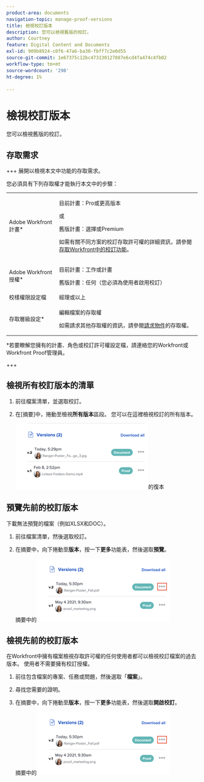 ```yaml
---
product-area: documents
navigation-topic: manage-proof-versions
title: 檢視校訂版本
description: 您可以檢視舊版的校訂。
author: Courtney
feature: Digital Content and Documents
exl-id: 909b8924-c0f6-47a6-ba30-fbff7c2e0d55
source-git-commit: 1e67375c12bc473130127887e6cd4fa474c4fb02
workflow-type: tm+mt
source-wordcount: '298'
ht-degree: 1%

---
```


# 檢視校訂版本

您可以檢視舊版的校訂。

## 存取需求

+++ 展開以檢視本文中功能的存取需求。

您必須具有下列存取權才能執行本文中的步驟：

<table style="table-layout:auto"> 
 <col> 
 <col> 
 <tbody> 
  <tr> 
   <td role="rowheader">Adobe Workfront計畫*</td> 
   <td> <p>目前計畫：Pro或更高版本</p> <p>或</p> <p>舊版計畫：選擇或Premium</p> <p>如需有關不同方案的校訂存取許可權的詳細資訊，請參閱<a href="/help/quicksilver/administration-and-setup/manage-workfront/configure-proofing/access-to-proofing-functionality.md" class="MCXref xref">存取Workfront中的校訂功能</a>。</p> </td> 
  </tr> 
  <tr> 
   <td role="rowheader">Adobe Workfront授權*</td> 
   <td> <p>目前計畫：工作或計畫</p> <p>舊版計畫：任何（您必須為使用者啟用校訂）</p> </td> 
  </tr> 
  <tr> 
   <td role="rowheader">校樣權限設定檔 </td> 
   <td>經理或以上</td> 
  </tr> 
  <tr> 
   <td role="rowheader">存取層級設定*</td> 
   <td> <p>編輯檔案的存取權</p> <p>如需請求其他存取權的資訊，請參閱<a href="../../../../workfront-basics/grant-and-request-access-to-objects/request-access.md" class="MCXref xref">請求物件</a>的存取權。</p> </td> 
  </tr> 
 </tbody> 
</table>

&#42;若要瞭解您擁有的計畫、角色或校訂許可權設定檔，請連絡您的Workfront或Workfront Proof管理員。

+++

## 檢視所有校訂版本的清單

1. 前往檔案清單，並選取校訂。
1. 在[摘要]中，捲動至檢視&#x200B;**所有版本**&#x200B;區段。 您可以在這裡檢視校訂的所有版本。

   ![版本](assets/copy-of-versions-350x173.png)的復本

## 預覽先前的校訂版本

下載無法預覽的檔案（例如XLSX和DOC）。

1. 前往檔案清單，然後選取校訂。
1. 在摘要中，向下捲動至&#x200B;**版本**，按一下&#x200B;**更多**&#x200B;功能表，然後選取&#x200B;**預覽**。

   摘要中的![校訂版本](assets/proof-versions-in-summary-350x167.png)

## 檢視先前的校訂版本

在Workfront中擁有檔案檢視存取許可權的任何使用者都可以檢視校訂檔案的過去版本。 使用者不需要擁有校訂授權。

1. 前往包含檔案的專案、任務或問題，然後選取「**檔案**」。
1. 尋找您需要的證明。
1. 在摘要中，向下捲動至&#x200B;**版本**，按一下&#x200B;**更多**&#x200B;功能表，然後選取&#x200B;**開啟校訂**。

   摘要中的![校訂版本](assets/proof-versions-in-summary-350x167.png)
